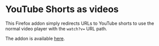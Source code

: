 # YouTube Shorts as videos

This Firefox addon simply redirects URLs to YouTube shorts to use the
normal video player with the `watch?v=` URL path.

The addon is available
[here](https://addons.mozilla.org/en-US/firefox/addon/yt-shorts-as-videos).